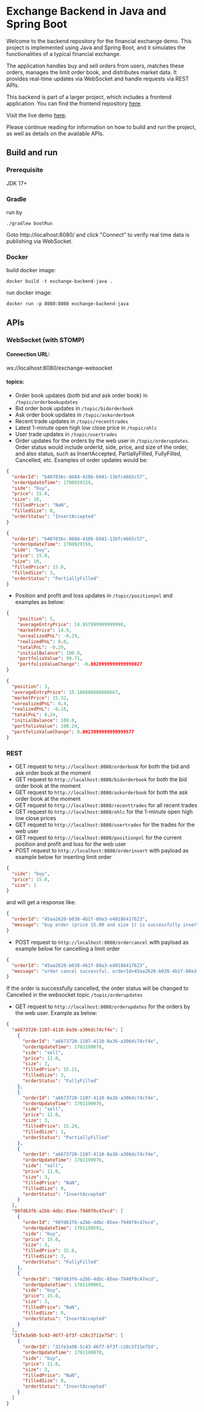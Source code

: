 # Exchange Backend in Java and Spring Boot

Welcome to the backend repository for the financial exchange demo. This project is implemented using Java and Spring Boot, and it simulates the functionalities of a typical financial exchange.

The application handles buy and sell orders from users, matches these orders, manages the limit order book, and distributes market data. It provides real-time updates via WebSocket and handle requests via REST APIs.

This backend is part of a larger project, which includes a frontend application. You can find the frontend repository [here](https://github.com/ca-webdev/exchange-frontend-vite/).

Visit the live demo [here](https://exchange-frontend-vite.vercel.app).

Please continue reading for information on how to build and run the project, as well as details on the available APIs.

## Build and run

### Prerequisite

JDK 17+

### Gradle

run by 

```shell
./gradlew bootRun
```

Goto http://localhost:8080/ and click "Connect" to verify real time data is publishing via WebSocket.

### Docker

build docker image:

```shell
docker build -t exchange-backend-java .
```

run docker image:

```shell
docker run -p 8080:8080 exchange-backend-java
```

## APIs

### WebSocket (with STOMP)

#### Connection URL:

ws://localhost:8080/exchange-websocket

#### topics:

- Order book updates (both bid and ask order book) in `/topic/orderbookupdates`
- Bid order book updates in `/topic/bidorderbook`
- Ask order book updates in `/topic/askorderbook`
- Recent trade updates in `/topic/recenttrades`
- Latest 1-minute open high low close price in `/topic/ohlc`
- User trade updates in `/topic/usertrades`
- Order updates for the orders by the web user in `/topic/orderupdates`. Order status would include orderId, side, price, and size of the order, and also status, such as InsertAccepted, PartiallyFilled, FullyFilled, Cancelled, etc. Examples of order updates would be:

```json
{
  "orderId": "b407036c-8684-410b-b941-13bfc4665c57",
  "orderUpdateTime": 1700929159,
  "side": "buy",
  "price": 15.0,
  "size": 10,
  "filledPrice": "NaN",
  "filledSize": 0,
  "orderStatus": "InsertAccepted"
}
```

```json
{
  "orderId": "b407036c-8684-410b-b941-13bfc4665c57",
  "orderUpdateTime": 1700929159,
  "side": "buy",
  "price": 15.0,
  "size": 10,
  "filledPrice": 15.0,
  "filledSize": 3,
  "orderStatus": "PartiallyFilled"
}
```

- Position and profit and loss updates in `/topic/positionpnl` and examples as below:

```json
{
    "position": 5,
    "averageEntryPrice": 14.957999999999998,
    "marketPrice": 14.9,
    "unrealizedPnL": -0.29,
    "realizedPnL": 0.0,
    "totalPnL": -0.29,
    "initialBalance": 100.0,
    "portfolioValue": 99.71,
    "portfolioValueChange": -0.0028999999999999027
}
```

```json
{
  "position": 3,
  "averageEntryPrice": 15.186666666666667,
  "marketPrice": 15.32,
  "unrealizedPnL": 0.4,
  "realizedPnL": -0.16,
  "totalPnL": 0.24,
  "initialBalance": 100.0,
  "portfolioValue": 100.24,
  "portfolioValueChange": 0.0023999999999999577
}
```

### REST

- GET request to `http://localhost:8080/orderbook` for both the bid and ask order book at the moment
- GET request to `http://localhost:8080/bidorderbook` for both the bid order book at the moment
- GET request to `http://localhost:8080/askorderbook` for both the ask order book at the moment
- GET request to `http://localhost:8080/recenttrades` for all recent trades
- GET request to `http://localhost:8080/ohlc` for the 1-minute open high low close prices
- GET request to `http://localhost:8080/usertrades` for the trades for the web user
- GET request to `http://localhost:8080/positionpnl` for the current position and profit and loss for the web user
- POST request to `http://localhost:8080/orderinsert` with payload as example below for inserting limit order
```json
{
  "side": "buy",
  "price": 15.0,
  "size": 1
}
```

and will get a response like:

```json
{
  "orderId": "45aa2620-b038-4b1f-80a3-e40186417623",
  "message": "buy order (price 15.00 and size 1) is successfully inserted"
}
```

- POST request to `http://localhost:8080/ordercancel` with payload as example below for cancelling a limit order

```json
{
  "orderId": "45aa2620-b038-4b1f-80a3-e40186417623",
  "message": "order cancel successful. orderId=45aa2620-b038-4b1f-80a3-e40186417623"
}
```

If the order is successfully cancelled, the order status will be changed to Cancelled in the websocket topic `/topic/orderupdates`

- GET request to `http://localhost:8080/orderupdates` for the orders by the web user. Example as below:

```json
{
  "a6673720-1107-4110-8a36-a306dc74cf4e": [
    {
      "orderId": "a6673720-1107-4110-8a36-a306dc74cf4e",
      "orderUpdateTime": 1701199076,
      "side": "sell",
      "price": 11.0,
      "size": 3,
      "filledPrice": 15.21,
      "filledSize": 3,
      "orderStatus": "FullyFilled"
    },
    {
      "orderId": "a6673720-1107-4110-8a36-a306dc74cf4e",
      "orderUpdateTime": 1701199076,
      "side": "sell",
      "price": 11.0,
      "size": 3,
      "filledPrice": 15.24,
      "filledSize": 1,
      "orderStatus": "PartiallyFilled"
    },
    {
      "orderId": "a6673720-1107-4110-8a36-a306dc74cf4e",
      "orderUpdateTime": 1701199076,
      "side": "sell",
      "price": 11.0,
      "size": 3,
      "filledPrice": "NaN",
      "filledSize": 0,
      "orderStatus": "InsertAccepted"
    }
  ],
  "98fd63f6-a2bb-4dbc-85ee-7940f0c47ecd": [
    {
      "orderId": "98fd63f6-a2bb-4dbc-85ee-7940f0c47ecd",
      "orderUpdateTime": 1701199591,
      "side": "buy",
      "price": 15.0,
      "size": 3,
      "filledPrice": 15.0,
      "filledSize": 3,
      "orderStatus": "FullyFilled"
    },
    {
      "orderId": "98fd63f6-a2bb-4dbc-85ee-7940f0c47ecd",
      "orderUpdateTime": 1701199065,
      "side": "buy",
      "price": 15.0,
      "size": 3,
      "filledPrice": "NaN",
      "filledSize": 0,
      "orderStatus": "InsertAccepted"
    }
  ],
  "31fe3a98-5c43-46f7-bf3f-c28c3711e75d": [
    {
      "orderId": "31fe3a98-5c43-46f7-bf3f-c28c3711e75d",
      "orderUpdateTime": 1701199070,
      "side": "buy",
      "price": 11.0,
      "size": 3,
      "filledPrice": "NaN",
      "filledSize": 0,
      "orderStatus": "InsertAccepted"
    }
  ]
}
```
